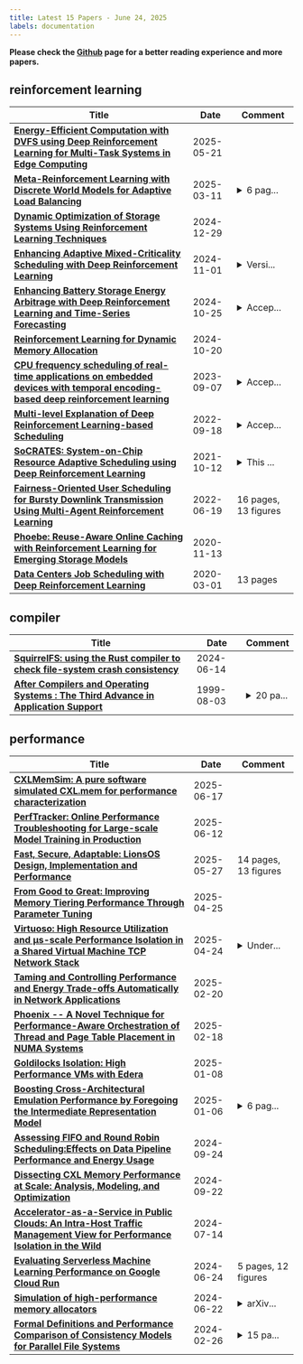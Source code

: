 ```yaml
---
title: Latest 15 Papers - June 24, 2025
labels: documentation
---
```

**Please check the [Github](https://github.com/zezhishao/MTS_Daily_ArXiv) page for a better reading experience and more papers.**

## reinforcement learning
| **Title** | **Date** | **Comment** |
| --- | --- | --- |
| **[Energy-Efficient Computation with DVFS using Deep Reinforcement Learning for Multi-Task Systems in Edge Computing](http://arxiv.org/abs/2409.19434v3)** | 2025-05-21 |  |
| **[Meta-Reinforcement Learning with Discrete World Models for Adaptive Load Balancing](http://arxiv.org/abs/2503.08872v1)** | 2025-03-11 | <details><summary>6 pag...</summary><p>6 pages, 1 figure, to be published in ACMSE 2025</p></details> |
| **[Dynamic Optimization of Storage Systems Using Reinforcement Learning Techniques](http://arxiv.org/abs/2501.00068v1)** | 2024-12-29 |  |
| **[Enhancing Adaptive Mixed-Criticality Scheduling with Deep Reinforcement Learning](http://arxiv.org/abs/2411.00572v1)** | 2024-11-01 | <details><summary>Versi...</summary><p>Version submitted to RTNS 2024, on 17/08/2024 (with some typos fixed)</p></details> |
| **[Enhancing Battery Storage Energy Arbitrage with Deep Reinforcement Learning and Time-Series Forecasting](http://arxiv.org/abs/2410.20005v1)** | 2024-10-25 | <details><summary>Accep...</summary><p>Accepted for publication at the 18th ASME International Conference on Energy Sustainability</p></details> |
| **[Reinforcement Learning for Dynamic Memory Allocation](http://arxiv.org/abs/2410.15492v1)** | 2024-10-20 |  |
| **[CPU frequency scheduling of real-time applications on embedded devices with temporal encoding-based deep reinforcement learning](http://arxiv.org/abs/2309.03779v1)** | 2023-09-07 | <details><summary>Accep...</summary><p>Accepted to Journal of Systems Architecture</p></details> |
| **[Multi-level Explanation of Deep Reinforcement Learning-based Scheduling](http://arxiv.org/abs/2209.09645v1)** | 2022-09-18 | <details><summary>Accep...</summary><p>Accepted in the MLSys'22 Workshop on Cloud Intelligence / AIOps</p></details> |
| **[SoCRATES: System-on-Chip Resource Adaptive Scheduling using Deep Reinforcement Learning](http://arxiv.org/abs/2104.14354v3)** | 2021-10-12 | <details><summary>This ...</summary><p>This paper has been accepted for publication by 20th IEEE International Conference on Machine Learning and Applications (ICMLA 2021). The copyright is with the IEEE</p></details> |
| **[Fairness-Oriented User Scheduling for Bursty Downlink Transmission Using Multi-Agent Reinforcement Learning](http://arxiv.org/abs/2012.15081v14)** | 2022-06-19 | 16 pages, 13 figures |
| **[Phoebe: Reuse-Aware Online Caching with Reinforcement Learning for Emerging Storage Models](http://arxiv.org/abs/2011.07160v1)** | 2020-11-13 |  |
| **[Data Centers Job Scheduling with Deep Reinforcement Learning](http://arxiv.org/abs/1909.07820v2)** | 2020-03-01 | 13 pages |

## compiler
| **Title** | **Date** | **Comment** |
| --- | --- | --- |
| **[SquirrelFS: using the Rust compiler to check file-system crash consistency](http://arxiv.org/abs/2406.09649v1)** | 2024-06-14 |  |
| **[After Compilers and Operating Systems : The Third Advance in Application Support](http://arxiv.org/abs/cs/9908002v1)** | 1999-08-03 | <details><summary>20 pa...</summary><p>20 pages including 13 figures of diagrams and code examples. Based on invited seminars held in May-July 1999 at IBM, Caltech and elsewhere. For further information see http://www.tsia.org</p></details> |

## performance
| **Title** | **Date** | **Comment** |
| --- | --- | --- |
| **[CXLMemSim: A pure software simulated CXL.mem for performance characterization](http://arxiv.org/abs/2303.06153v2)** | 2025-06-17 |  |
| **[PerfTracker: Online Performance Troubleshooting for Large-scale Model Training in Production](http://arxiv.org/abs/2506.08528v3)** | 2025-06-12 |  |
| **[Fast, Secure, Adaptable: LionsOS Design, Implementation and Performance](http://arxiv.org/abs/2501.06234v2)** | 2025-05-27 | 14 pages, 13 figures |
| **[From Good to Great: Improving Memory Tiering Performance Through Parameter Tuning](http://arxiv.org/abs/2504.18714v1)** | 2025-04-25 |  |
| **[Virtuoso: High Resource Utilization and μs-scale Performance Isolation in a Shared Virtual Machine TCP Network Stack](http://arxiv.org/abs/2309.14016v4)** | 2025-04-24 | <details><summary>Under...</summary><p>Under submission for conference peer review</p></details> |
| **[Taming and Controlling Performance and Energy Trade-offs Automatically in Network Applications](http://arxiv.org/abs/2502.14987v1)** | 2025-02-20 |  |
| **[Phoenix -- A Novel Technique for Performance-Aware Orchestration of Thread and Page Table Placement in NUMA Systems](http://arxiv.org/abs/2502.10923v2)** | 2025-02-18 |  |
| **[Goldilocks Isolation: High Performance VMs with Edera](http://arxiv.org/abs/2501.04580v1)** | 2025-01-08 |  |
| **[Boosting Cross-Architectural Emulation Performance by Foregoing the Intermediate Representation Model](http://arxiv.org/abs/2501.03427v1)** | 2025-01-06 | <details><summary>6 pag...</summary><p>6 pages, 6 figures. Submitted to the 5th International Conference on Electrical, Computer and Energy Technologies</p></details> |
| **[Assessing FIFO and Round Robin Scheduling:Effects on Data Pipeline Performance and Energy Usage](http://arxiv.org/abs/2409.15704v1)** | 2024-09-24 |  |
| **[Dissecting CXL Memory Performance at Scale: Analysis, Modeling, and Optimization](http://arxiv.org/abs/2409.14317v1)** | 2024-09-22 |  |
| **[Accelerator-as-a-Service in Public Clouds: An Intra-Host Traffic Management View for Performance Isolation in the Wild](http://arxiv.org/abs/2407.10098v1)** | 2024-07-14 |  |
| **[Evaluating Serverless Machine Learning Performance on Google Cloud Run](http://arxiv.org/abs/2406.16250v1)** | 2024-06-24 | 5 pages, 12 figures |
| **[Simulation of high-performance memory allocators](http://arxiv.org/abs/2406.15776v1)** | 2024-06-22 | <details><summary>arXiv...</summary><p>arXiv admin note: substantial text overlap with arXiv:2403.04414</p></details> |
| **[Formal Definitions and Performance Comparison of Consistency Models for Parallel File Systems](http://arxiv.org/abs/2402.14105v2)** | 2024-02-26 | <details><summary>15 pa...</summary><p>15 pages. Submitted to IEEE TPDS</p></details> |

